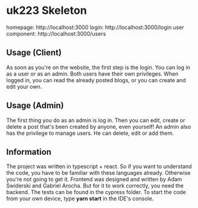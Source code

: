 # uk223 Skeleton

homepage: http://localhost:3000
login: http://localhost:3000/login
user component: http://localhost:3000/users

## Usage (Client)

As soon as you're on the website, the first step is the login. You can log in as a user or as an admin. Both users have their own privileges. When logged in, you can read the already posted blogs, or you can create and edit your own.

## Usage (Admin)

The first thing you do as an admin is log in. Then you can edit, create or delete a post that's been created by anyone, even yourself! An admin also has the privilege to manage users. He can delete, edit or add them. 

## Information

The project was written in typescript + react. So if you want to understand the code, you have to be familiar with these languages already. Otherwise you're not going to get it. Frontend was designed and written by Adam Swiderski and Gabriel Arocha. But for it to work correctly, you need the backend. The tests can be found in the cypress folder. To start the code from your own device, type **yarn start** in the IDE's console.
